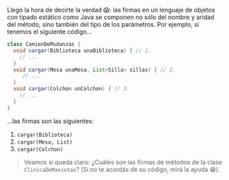 Llegó la hora de decirte la verdad :scream:: las firmas en un lenguaje de objetos con tipado estático como Java se componen no sólo del nombre y aridad del método, sino también del tipo de los parámetros. Por ejemplo, si tenemos el siguiente código... 

```java
class CamionDeMudanzas {
  void cargar(Biblioteca unaBiblioteca) { // 1.
    // ...
  }
  void cargar(Mesa unaMesa, List<Silla> sillas) { // 2.
     // ...
  }
  void cargar(Colchon unColchon) { // 3.
    // ...
  }
}
```

...las firmas son las siguientes: 

1. `cargar(Biblioteca)`
2. `cargar(Mesa, List)`
3. `cargar(Colchon)`

> Veamos si queda claro: ¿Cuáles son las firmas de métodos de la clase `ClinicaDeMascotas`?
> (Si no te acordás de su código, mirá la ayuda :grin:).


